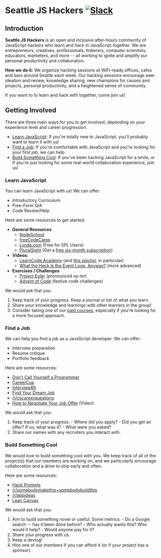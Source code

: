# Seattle JS Hackers [![Slack](http://i.imgur.com/7zKAGgf.png)](https://seattlejshackers.slack.com/shared_invite/MTcxMTI1NDM5NjU1LTE0OTI0Nzg3MzktNzA4ZTM5OTQ3Yg)

## Introduction

**Seattle JS Hackers** is an open and inclusive after-hours community of JavaScript hackers who learn and hack in JavaScript together. We are entrepreneurs, creatives, professionals, tinkerers, computer scientists, educators, marketers, and more -- all working to ignite and amplify our personal productivity and collaboration.

**How we do it:** We organize hacking sessions at WiFi-ready offices, cafes and bars around Seattle each week. Our hacking sessions encourage peer ideation and review, knowledge sharing, new champions for causes and projects, personal productivity, and a heightened sense of community.

If you want to to learn and hack with together, come join us!


## Getting Involved

There are three main ways for you to get involved, depending on your experience level and career progression.

  - [Learn JavaScript](#learn-javascript): If you're totally new to JavaScript, you'll probably want to learn it with us!
  - [Find a Job](#find-a-job): If you're comfortable with JavaScript and you're looking for your first job, we can help.
  - [Build Something Cool](#build-something-cool): If you've been hacking JavaScript for a while, or if you're just looking for some real-world collaboration experience, join us!

### Learn JavaScript

You can learn JavaScript with us! We can offer:

  - Introductory Curriculum
  - Free-Form Q/A
  - Code Review/Help

Here are some resources to get started:

- **General Resources**
    - [NodeSchool](http://nodeschool.io/)
    - [freeCodeCamp](https://www.freecodecamp.com/)
    - [Lynda.com](https://www.spl.org/about-the-library/library-news-releases/lyndacom-319) (Free for SPL Users)
    - [PluralSight](https://www.pluralsight.com/) (Get a [free six-month subscription](https://absolute-sharepoint.com/2015/12/free-pluralsight-6-month-subscription.html))
- **Videos:**
    - [LearnCode.Academy](http://learncode.academy/) (and [this playlist](https://www.youtube.com/watch?v=JEq7Ehw-qk8&list=PLoYCgNOIyGABI011EYc-avPOsk1YsMUe_), in particular)
    - [What the Heck Is the Event Loop, Anyway?](https://www.youtube.com/watch?v=8aGhZQkoFbQ) (more advanced)
- **Exercises / Challenges**
    - [Project Euler](https://projecteuler.net/) (pronounced oy-ler)
    - [Advent of Code](http://adventofcode.com/) (festive code challenges)

We would ask that you:

  1. Keep track of your progress. Keep a journal or list of what you learn.
  2. Share your knowledge and learnings with other learners in the group!
  3. Consider taking one of our [paid courses](http://www.galvanize.com/courses/javascript-foundations/), especially if you're looking for a more focused approach.


### Find a Job

We can help you find a job as a JavaScript developer. We can offer:

  - Interview preparation
  - Resume critique
  - Portfolio feedback

Here are some resources:

  - [Don't Call Yourself a Programmer](http://www.kalzumeus.com/2011/10/28/dont-call-yourself-a-programmer/)
  - [CareerCup](https://www.careercup.com/)
  - [InterviewBit](https://www.interviewbit.com)
  - [Find Your Dream Job](http://www.iwillteachyoutoberich.com/find-your-dream-job/)
  - [/r/cscareerquestions](https://www.reddit.com/r/cscareerquestions/)
  - [How to Negotiate Your Job Offer](https://www.youtube.com/watch?v=km2Hd_xgo9Q) (Video)

We would ask that you:

  1. Keep track of your progress.
    - Where did you apply?
    - Did you get an offer? If so, what was it?
    - What were you asked?
  2. Share our names with any recruiters you interact with.


### Build Something Cool

We would love to build something cool with you. We keep track of all of the project(s) that our members are working on, and we particularly encourage collaboration and a drive to ship early and often.

Here are some resources:

  - [Hack Prompts](https://github.com/SeattleJSHackers/hack-prompts/blob/master/prompts.md)
  - [/r/somebodymakethis+somebodybuildthis](https://www.reddit.com/r/somebodymakethis+somebodybuildthis)
  - [/r/appideas](https://www.reddit.com/r/AppIdeas/)
  - [Lean Canvas](https://leanstack.com/lean-canvas/)

We would ask that you:

  1. Aim to build something novel or useful. Some metrics:
    - Do a Google search -- has it been done before?
    - Who actually wants this? Who would it help?
    - Would anyone pay for it?
  2. Share your progress with us.
  3. Keep a devlog!
  4. Hire one of our members if you can afford it (or if your project has a sponsor).
